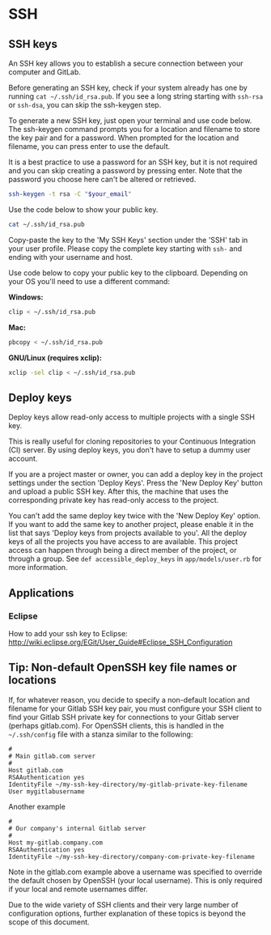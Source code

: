 # SSH

## SSH keys

An SSH key allows you to establish a secure connection between your
computer and GitLab.

Before generating an SSH key, check if your system already has one by
running `cat ~/.ssh/id_rsa.pub`. If you see a long string starting with
`ssh-rsa` or `ssh-dsa`, you can skip the ssh-keygen step.

To generate a new SSH key, just open your terminal and use code below. The
ssh-keygen command prompts you for a location and filename to store the key
pair and for a password. When prompted for the location and filename, you
can press enter to use the default.

It is a best practice to use a password for an SSH key, but it is not
required and you can skip creating a password by pressing enter. Note that
the password you choose here can't be altered or retrieved.

```bash
ssh-keygen -t rsa -C "$your_email"
```

Use the code below to show your public key.

```bash
cat ~/.ssh/id_rsa.pub
```

Copy-paste the key to the 'My SSH Keys' section under the 'SSH' tab in your
user profile. Please copy the complete key starting with `ssh-` and ending
with your username and host.

Use code below to copy your public key to the clipboard. Depending on your
OS you'll need to use a different command:

**Windows:**
```bash
clip < ~/.ssh/id_rsa.pub
```

**Mac:**
```bash
pbcopy < ~/.ssh/id_rsa.pub
```

**GNU/Linux (requires xclip):**
```bash
xclip -sel clip < ~/.ssh/id_rsa.pub
```

## Deploy keys

Deploy keys allow read-only access to multiple projects with a single SSH
key.

This is really useful for cloning repositories to your Continuous
Integration (CI) server. By using deploy keys, you don't have to setup a
dummy user account.

If you are a project master or owner, you can add a deploy key in the
project settings under the section 'Deploy Keys'. Press the 'New Deploy
Key' button and upload a public SSH key. After this, the machine that uses
the corresponding private key has read-only access to the project.

You can't add the same deploy key twice with the 'New Deploy Key' option.
If you want to add the same key to another project, please enable it in the
list that says 'Deploy keys from projects available to you'. All the deploy
keys of all the projects you have access to are available. This project
access can happen through being a direct member of the project, or through
a group. See `def accessible_deploy_keys` in `app/models/user.rb` for more
information.

## Applications

### Eclipse

How to add your ssh key to Eclipse: http://wiki.eclipse.org/EGit/User_Guide#Eclipse_SSH_Configuration

## Tip: Non-default OpenSSH key file names or locations

If, for whatever reason, you decide to specify a non-default location and filename for your Gitlab SSH key pair, you must configure your SSH client to find your Gitlab SSH private key for connections to your Gitlab server (perhaps gitlab.com). For OpenSSH clients, this is handled in the `~/.ssh/config` file with a stanza similar to the following:

```
#
# Main gitlab.com server
#
Host gitlab.com
RSAAuthentication yes
IdentityFile ~/my-ssh-key-directory/my-gitlab-private-key-filename
User mygitlabusername
```

Another example
```
#
# Our company's internal Gitlab server
#
Host my-gitlab.company.com
RSAAuthentication yes
IdentityFile ~/my-ssh-key-directory/company-com-private-key-filename
```

Note in the gitlab.com example above a username was specified to override the default chosen by OpenSSH (your local username). This is only required if your local and remote usernames differ.

Due to the wide variety of SSH clients and their very large number of configuration options, further explanation of these topics is beyond the scope of this document.
